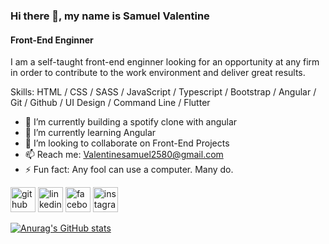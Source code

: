 ### Hi there 👋, my name is **Samuel Valentine**
####  Front-End Enginner
I am a self-taught front-end enginner looking for an opportunity at any firm in order to contribute to the work environment and deliver great results.

Skills: HTML / CSS /  SASS / JavaScript / Typescript / Bootstrap / Angular / Git / Github / UI Design / Command Line / Flutter

- 🔭 I’m currently building a spotify clone with angular
- 🌱 I’m currently learning Angular  
- 👯 I’m looking to collaborate on Front-End Projects 
- 📫 Reach me: Valentinesamuel2580@gmail.com 
- ⚡ Fun fact: Any fool can use a computer. Many do.

[<img src='https://cdn.jsdelivr.net/npm/simple-icons@3.0.1/icons/github.svg' alt='github' height='40'>](https://github.com/valentinesamuel)  [<img src='https://cdn.jsdelivr.net/npm/simple-icons@3.0.1/icons/linkedin.svg' alt='linkedin' height='40'>](https://www.linkedin.com/in/samuel-valentine-476797202//)  [<img src='https://cdn.jsdelivr.net/npm/simple-icons@3.0.1/icons/facebook.svg' alt='facebook' height='40'>](https://www.facebook.com/valentine.samuel.9047/)  [<img src='https://cdn.jsdelivr.net/npm/simple-icons@3.0.1/icons/instagram.svg' alt='instagram' height='40'>](https://www.instagram.com/growing_dev/) 

[![Anurag's GitHub stats](https://github-readme-stats.vercel.app/api?username=valentinesamuel&show_icons=true)](https://github.com/anuraghazra/github-readme-stats)
